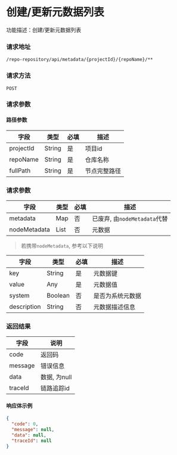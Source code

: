 # 创建/更新元数据列表
功能描述：创建/更新元数据列表

### 请求地址
```
/repo-repository/api/metadata/{projectId}/{repoName}/**
```

### 请求方法
`POST`
### 请求参数

#### 路径参数

| 字段        | 类型     | 必填  | 描述     |
|-----------|--------|-----|--------|
| projectId | String | 是   | 项目id   |
| repoName  | String | 是   | 仓库名称   |
| fullPath  | String | 是   | 节点完整路径 |

### 请求参数

| 字段           | 类型   | 必填  | 描述                     |
|--------------|------|-----|------------------------|
| metadata     | Map  | 否   | 已废弃, 由`nodeMetadata`代替 |
| nodeMetadata | List | 否   | 元数据                    |

> 若携带`nodeMetadata`, 参考以下说明

| 字段          | 类型      | 必填  | 描述       |
|-------------|---------|-----|----------|
| key         | String  | 是   | 元数据键     |
| value       | Any     | 是   | 元数据值     |
| system      | Boolean | 否   | 是否为系统元数据 |
| description | String  | 否   | 元数据描述信息  |

### 返回结果

| 字段      | 说明        |
|---------|-----------|
| code    | 返回码       |
| message | 错误信息      |
| data    | 数据, 为null |
| traceId | 链路追踪id    |

#### 响应体示例

```json
{
  "code": 0,
  "message": null,
  "data": null,
  "traceId": null
}
```

